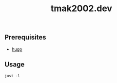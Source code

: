 <div align="center">
  <h1>tmak2002.dev</h1>
</div>
<br />

## Prerequisites
- [hugo](https://gohugo.io/)
## Usage
```
just -l
```


